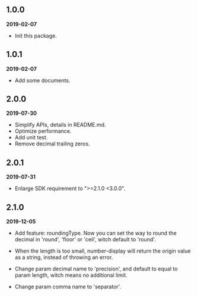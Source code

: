## 1.0.0

**2019-02-07**

* Init this package.

## 1.0.1

**2019-02-07**

* Add some documents.

## 2.0.0

**2019-07-30**

- Simplify APIs, details in README.md.
- Optimize performance.
- Add unit test.
- Remove decimal trailing zeros.

## 2.0.1

**2019-07-31**

- Enlarge SDK requirement to ">=2.1.0 <3.0.0".

## 2.1.0

**2019-12-05**

- Add feature: roundingType. Now you can set the way to round the decimal in 'round', 'floor' or 'ceil', witch default to 'round'.

- When the length is too small, number-display will return the origin value as a string, instead of throwing an error.

- Change param decimal name to 'precision', and default to equal to param length, witch means no additional limit.

- Change param comma name to 'separator'.